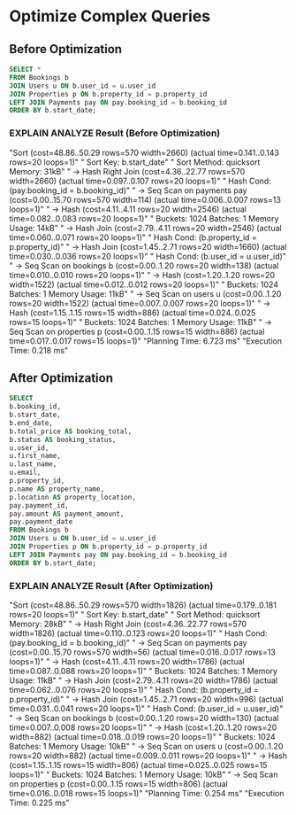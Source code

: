 # Optimize Complex Queries

## Before Optimization

``` sql
SELECT *
FROM Bookings b
JOIN Users u ON b.user_id = u.user_id
JOIN Properties p ON b.property_id = p.property_id
LEFT JOIN Payments pay ON pay.booking_id = b.booking_id
ORDER BY b.start_date;
```

### EXPLAIN ANALYZE Result (Before Optimization)

"Sort  (cost=48.86..50.29 rows=570 width=2660) (actual time=0.141..0.143 rows=20 loops=1)"
"  Sort Key: b.start_date"
"  Sort Method: quicksort  Memory: 31kB"
"  ->  Hash Right Join  (cost=4.36..22.77 rows=570 width=2660) (actual time=0.097..0.107 rows=20 loops=1)"
"        Hash Cond: (pay.booking_id = b.booking_id)"
"        ->  Seq Scan on payments pay  (cost=0.00..15.70 rows=570 width=114) (actual time=0.006..0.007 rows=13 loops=1)"
"        ->  Hash  (cost=4.11..4.11 rows=20 width=2546) (actual time=0.082..0.083 rows=20 loops=1)"
"              Buckets: 1024  Batches: 1  Memory Usage: 14kB"
"              ->  Hash Join  (cost=2.79..4.11 rows=20 width=2546) (actual time=0.060..0.071 rows=20 loops=1)"
"                    Hash Cond: (b.property_id = p.property_id)"
"                    ->  Hash Join  (cost=1.45..2.71 rows=20 width=1660) (actual time=0.030..0.036 rows=20 loops=1)"
"                          Hash Cond: (b.user_id = u.user_id)"
"                          ->  Seq Scan on bookings b  (cost=0.00..1.20 rows=20 width=138) (actual time=0.010..0.010 rows=20 loops=1)"
"                          ->  Hash  (cost=1.20..1.20 rows=20 width=1522) (actual time=0.012..0.012 rows=20 loops=1)"
"                                Buckets: 1024  Batches: 1  Memory Usage: 11kB"
"                                ->  Seq Scan on users u  (cost=0.00..1.20 rows=20 width=1522) (actual time=0.007..0.007 rows=20 loops=1)"
"                    ->  Hash  (cost=1.15..1.15 rows=15 width=886) (actual time=0.024..0.025 rows=15 loops=1)"
"                          Buckets: 1024  Batches: 1  Memory Usage: 11kB"
"                          ->  Seq Scan on properties p  (cost=0.00..1.15 rows=15 width=886) (actual time=0.017..0.017 rows=15 loops=1)"
"Planning Time: 6.723 ms"
"Execution Time: 0.218 ms"

## After Optimization

``` sql
SELECT
b.booking_id,
b.start_date,
b.end_date,
b.total_price AS booking_total,
b.status AS booking_status,
u.user_id,
u.first_name,
u.last_name,
u.email,
p.property_id,
p.name AS property_name,
p.location AS property_location,
pay.payment_id,
pay.amount AS payment_amount,
pay.payment_date
FROM Bookings b
JOIN Users u ON b.user_id = u.user_id
JOIN Properties p ON b.property_id = p.property_id
LEFT JOIN Payments pay ON pay.booking_id = b.booking_id
ORDER BY b.start_date;
```

### EXPLAIN ANALYZE Result (After Optimization)

"Sort  (cost=48.86..50.29 rows=570 width=1826) (actual time=0.179..0.181 rows=20 loops=1)"
"  Sort Key: b.start_date"
"  Sort Method: quicksort  Memory: 28kB"
"  ->  Hash Right Join  (cost=4.36..22.77 rows=570 width=1826) (actual time=0.110..0.123 rows=20 loops=1)"
"        Hash Cond: (pay.booking_id = b.booking_id)"
"        ->  Seq Scan on payments pay  (cost=0.00..15.70 rows=570 width=56) (actual time=0.016..0.017 rows=13 loops=1)"
"        ->  Hash  (cost=4.11..4.11 rows=20 width=1786) (actual time=0.087..0.088 rows=20 loops=1)"
"              Buckets: 1024  Batches: 1  Memory Usage: 11kB"
"              ->  Hash Join  (cost=2.79..4.11 rows=20 width=1786) (actual time=0.062..0.076 rows=20 loops=1)"
"                    Hash Cond: (b.property_id = p.property_id)"
"                    ->  Hash Join  (cost=1.45..2.71 rows=20 width=996) (actual time=0.031..0.041 rows=20 loops=1)"
"                          Hash Cond: (b.user_id = u.user_id)"
"                          ->  Seq Scan on bookings b  (cost=0.00..1.20 rows=20 width=130) (actual time=0.007..0.008 rows=20 loops=1)"
"                          ->  Hash  (cost=1.20..1.20 rows=20 width=882) (actual time=0.018..0.019 rows=20 loops=1)"
"                                Buckets: 1024  Batches: 1  Memory Usage: 10kB"
"                                ->  Seq Scan on users u  (cost=0.00..1.20 rows=20 width=882) (actual time=0.009..0.011 rows=20 loops=1)"
"                    ->  Hash  (cost=1.15..1.15 rows=15 width=806) (actual time=0.025..0.025 rows=15 loops=1)"
"                          Buckets: 1024  Batches: 1  Memory Usage: 10kB"
"                          ->  Seq Scan on properties p  (cost=0.00..1.15 rows=15 width=806) (actual time=0.016..0.018 rows=15 loops=1)"
"Planning Time: 0.254 ms"
"Execution Time: 0.225 ms"
